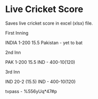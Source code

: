# Live Cricket Score

Saves live cricket score in excel (xlsx) file.


First Inning

INDIA 1-200 15.5                               Pakistan - yet to bat

2nd Inn

PAK 1-200 15.5                               IND - 400-10(120)

3rd Inn

IND 20-2 (15.5)                               IND - 400-10(120)



tvpass -  %556yUq*47#p